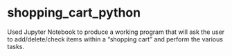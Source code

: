 # shopping_cart_python
Used Jupyter  Notebook to produce a working program that will ask the user to add/delete/check items within a “shopping cart” and perform the various tasks.

